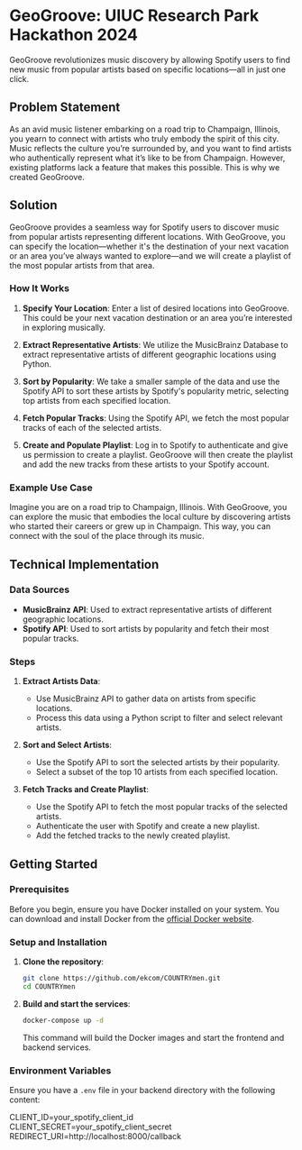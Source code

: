 # GeoGroove: UIUC Research Park Hackathon 2024

GeoGroove revolutionizes music discovery by allowing Spotify users to find new music from popular artists based on specific locations—all in just one click.

## Problem Statement

As an avid music listener embarking on a road trip to Champaign, Illinois, you yearn to connect with artists who truly embody the spirit of this city. Music reflects the culture you’re surrounded by, and you want to find artists who authentically represent what it’s like to be from Champaign. However, existing platforms lack a feature that makes this possible. This is why we created GeoGroove.

## Solution

GeoGroove provides a seamless way for Spotify users to discover music from popular artists representing different locations. With GeoGroove, you can specify the location—whether it's the destination of your next vacation or an area you’ve always wanted to explore—and we will create a playlist of the most popular artists from that area.

### How It Works

1. **Specify Your Location**: Enter a list of desired locations into GeoGroove. This could be your next vacation destination or an area you’re interested in exploring musically.

2. **Extract Representative Artists**: We utilize the MusicBrainz Database to extract representative artists of different geographic locations using Python.

3. **Sort by Popularity**: We take a smaller sample of the data and use the Spotify API to sort these artists by Spotify's popularity metric, selecting top artists from each specified location.

4. **Fetch Popular Tracks**: Using the Spotify API, we fetch the most popular tracks of each of the selected artists.

5. **Create and Populate Playlist**: Log in to Spotify to authenticate and give us permission to create a playlist. GeoGroove will then create the playlist and add the new tracks from these artists to your Spotify account.

### Example Use Case

Imagine you are on a road trip to Champaign, Illinois. With GeoGroove, you can explore the music that embodies the local culture by discovering artists who started their careers or grew up in Champaign. This way, you can connect with the soul of the place through its music.

## Technical Implementation

### Data Sources

- **MusicBrainz API**: Used to extract representative artists of different geographic locations.
- **Spotify API**: Used to sort artists by popularity and fetch their most popular tracks.

### Steps

1. **Extract Artists Data**: 
    - Use MusicBrainz API to gather data on artists from specific locations.
    - Process this data using a Python script to filter and select relevant artists.

2. **Sort and Select Artists**:
    - Use the Spotify API to sort the selected artists by their popularity.
    - Select a subset of the top 10 artists from each specified location.

3. **Fetch Tracks and Create Playlist**:
    - Use the Spotify API to fetch the most popular tracks of the selected artists.
    - Authenticate the user with Spotify and create a new playlist.
    - Add the fetched tracks to the newly created playlist.


## Getting Started

### Prerequisites

Before you begin, ensure you have Docker installed on your system. You can download and install Docker from the [official Docker website](https://docs.docker.com/engine/install/).

### Setup and Installation

1. **Clone the repository**:
    ```sh
    git clone https://github.com/ekcom/COUNTRYmen.git
    cd COUNTRYmen
    ```

2. **Build and start the services**:
    ```sh
    docker-compose up -d
    ```

    This command will build the Docker images and start the frontend and backend services.

### Environment Variables

Ensure you have a `.env` file in your backend directory with the following content:

CLIENT_ID=your_spotify_client_id
CLIENT_SECRET=your_spotify_client_secret
REDIRECT_URI=http://localhost:8000/callback

